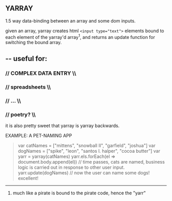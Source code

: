 YARRAY
-----------------

1.5 way data-binding between an array and some dom inputs.

given an array, yarray creates html `<input type="text">` elements bound to each element of the yarray'd array<sup>1</sup>, and returns an update function for switching the bound array.

## -- useful for:
### // COMPLEX DATA ENTRY \\\\
### // spreadsheets \\\\
### // ... \\\\
### // poetry? \\\\

it is also pretty sweet that yarray is yarray backwards.

EXAMPLE: A PET-NAMING APP
> var catNames = ["mittens", "snowball II", "garfield", "joshua"]
> var dogNames = ["spike", "leon", "santos l. halper", "cocoa butter"]
> var yarr = yarray(catNames)
> yarr.els.forEach(el => document.body.append(el))
> // time passes, cats are named, business logic is carried out in response to other user input.
> yarr.update(dogNames)
> // now the user can name some dogs! excellent!



-----------------------------------------------------------------
1. much like a pirate is bound to the pirate code, hence the "yarr"
